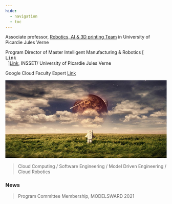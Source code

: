 ```yaml
---
hide:
  - navigation
  - toc
---
```


Associate professor, [Robotics, AI & 3D printing Team](https://www.crispi-upjv.fr/) in University of Picardie Jules Verne


Program Director of Master Intelligent Manufacturing & Robotics [<kbd> <br>Link<br> </kbd>][Link](https://www.master-robotique.fr/), INSSET/ University of Picardie Jules Verne


Google Cloud Faculty Expert [Link](https://cloud.google.com/edu/faculty/experts)

![Robot](img/bandeau.jpg)

> Cloud Computing / Software Engineering / Model Driven Engineering / Cloud Robotics

### News
> Program Committee Membership, MODELSWARD 2021